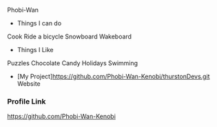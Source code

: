 Phobi-Wan

- Things I can do

Cook
Ride a bicycle
Snowboard
Wakeboard

- Things I Like

Puzzles
Chocolate
Candy
Holidays
Swimming

- [My Project]https://github.com/Phobi-Wan-Kenobi/thurstonDevs.git Website

### Profile Link

https://github.com/Phobi-Wan-Kenobi
